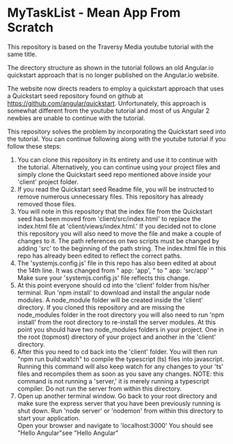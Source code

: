 # MyTaskList - Mean App From Scratch
This repository is based on the Traversy Media youtube tutorial with the same title.

The directory structure as shown in the tutorial follows an old Angular.io quickstart approach
that is no longer published on the Angular.io website.

The website now directs readers to employ a quickstart approach that uses a Quickstart seed repository found
on github at https://github.com/angular/quickstart.  Unfortunately, this approach is somewhat different from the youtube
tutorial and most of us Angular 2 newbies are unable to continue with the tutorial.

This repository solves the problem by incorporating the Quickstart seed into the tutorial.  You can continue
following along with the youtube tutorial if you follow these steps:
  1.  You can clone this repository in its entirety and use it to continue with the tutorial.  Alternatively, you can
      continue using your project files and simply clone the Quickstart seed repo mentioned above inside  your 'client'
      project folder.  
  2.  If you read the Quickstart seed Readme file, you will be instructed to remove numerous unnecessary files.  This
      repository has already removed those files.
  3.  You will note in this repository that the index file from the Quickstart seed has been moved from 
      'client/src/index.html' to replace the index.html file at 'client/views/index.html.'  If you decided not to clone
      this repository you will also need to move the file and make a couple of changes to it.  The path references on two
      scripts must be changed by adding 'src' to the beginning of the path string.  The index.html file in this repo has
      already been edited to reflect the correct paths.
  4.  The 'systemjs.config.js' file in this repo has also been edited at about the 14th line.  It was changed from
      " app: 'app', "  to  " app: 'src/app' "  Make sure your 'systemjs.config.js' file reflects this change.
  5.  At this point everyone should cd into the 'client' folder from his/her terminal.  Run 'npm install' to download and
      install the angular node modules.  A node_module folder will be created inside the 'client' directory.  If you cloned
      this repository and are missing the node_modules folder in the root directory you will also need to run 'npm install'
      from the root directory to re-install the server modules.  At this point you should have two node_modules folders in
      your project.  One in the root (topmost) directory of your project and another in the 'client' directory.
  6.  After this you need to cd back into the 'client' folder.  You will then run "npm run build:watch" to
      compile the typescript (ts) files into javascript.  Running this command will also keep watch for any changes to
      your 'ts' files and recompiles them as soon as you save any changes.  NOTE: this command is not running a 'server,'
      it is merely running a typescript compiler.  Do not run the server from within this directory.
  7.  Open up another terminal window.  Go back to your root directory and make sure the express server that you have been 
      previously running is shut down.  Run 'node server' or 'nodemon' from within this directory to start your application.  
      Open your browser and navigate to 'localhost:3000'  You should see "Hello Angular"see "Hello Angular"
